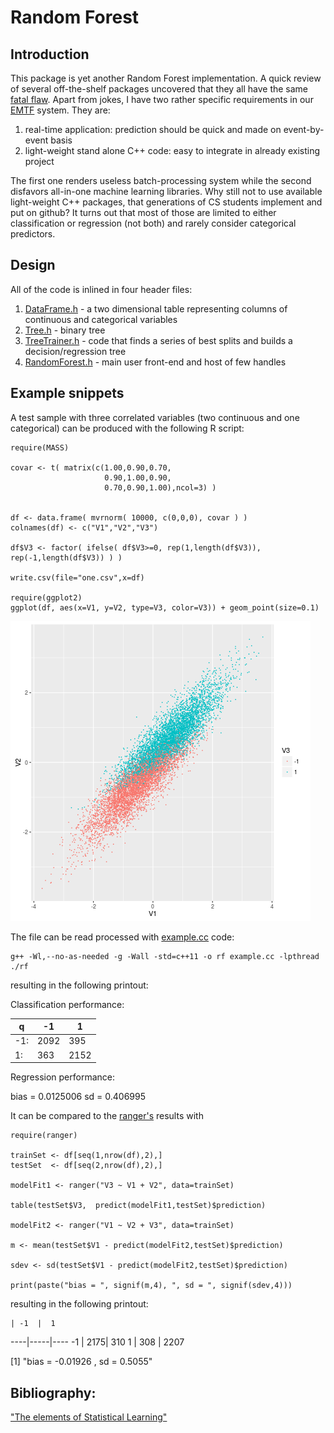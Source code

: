 # Random Forest

## Introduction

This package is yet another Random Forest implementation.
A quick review of several off-the-shelf packages uncovered that they all have the same
[fatal flaw](http://www.drdobbs.com/windows/a-brief-history-of-windows-programming-r/225701475).
Apart from jokes, I have two rather specific requirements in our [EMTF](https://kkotov.github.io/emtf.html)
system. They are:
1) real-time application: prediction should be quick and made on event-by-event basis
2) light-weight stand alone C++ code: easy to integrate in already existing project

The first one renders useless batch-processing system while the second disfavors
all-in-one machine learning libraries. Why still not to use available light-weight C++
packages, that generations of CS students implement and put on github? It turns out
that most of those are limited to either classification or regression (not both)
and rarely consider categorical predictors.

## Design

All of the code is inlined in four header files:
1) [DataFrame.h](https://github.com/kkotov/ml/blob/master/DataFrame.h) - a two
dimensional table representing columns of continuous and categorical variables
2) [Tree.h](https://github.com/kkotov/ml/blob/master/Tree.h) - binary tree
3) [TreeTrainer.h](https://github.com/kkotov/ml/blob/master/TreeTrainer.h) - code
that finds a series of best splits and builds a decision/regression tree
4) [RandomForest.h](https://github.com/kkotov/ml/blob/master/RandomForest.h) -
main user front-end and host of few handles 

## Example snippets

A test sample with three correlated variables (two continuous and one categorical)
can be produced with the following R script:
```
require(MASS)

covar <- t( matrix(c(1.00,0.90,0.70,
                     0.90,1.00,0.90,
                     0.70,0.90,1.00),ncol=3) )


df <- data.frame( mvrnorm( 10000, c(0,0,0), covar ) )
colnames(df) <- c("V1","V2","V3")

df$V3 <- factor( ifelse( df$V3>=0, rep(1,length(df$V3)), rep(-1,length(df$V3)) ) )

write.csv(file="one.csv",x=df)

require(ggplot2)
ggplot(df, aes(x=V1, y=V2, type=V3, color=V3)) + geom_point(size=0.1)
```
<img class=center src=one.png>

The file can be read processed with [example.cc](https://github.com/kkotov/ml/blob/master/example.cc) code:
```
g++ -Wl,--no-as-needed -g -Wall -std=c++11 -o rf example.cc -lpthread
./rf
```
resulting in the following printout:

Classification performance: 

q   | -1  |  1	
----|-----|-----
-1: | 2092| 395	
1:  | 363 | 2152	

Regression performance: 

bias = 0.0125006 sd = 0.406995

It can be compared to the [ranger's](https://github.com/imbs-hl/ranger) results with
```
require(ranger)

trainSet <- df[seq(1,nrow(df),2),]
testSet  <- df[seq(2,nrow(df),2),]

modelFit1 <- ranger("V3 ~ V1 + V2", data=trainSet)

table(testSet$V3,  predict(modelFit1,testSet)$prediction)

modelFit2 <- ranger("V1 ~ V2 + V3", data=trainSet)

m <- mean(testSet$V1 - predict(modelFit2,testSet)$prediction)

sdev <- sd(testSet$V1 - predict(modelFit2,testSet)$prediction)

print(paste("bias = ", signif(m,4), ", sd = ", signif(sdev,4)))
```
resulting in the following printout:

    | -1  |  1
----|-----|----
 -1 | 2175| 310
  1 | 308 | 2207

[1] "bias =  -0.01926 , sd =  0.5055"

## Bibliography:

["The elements of Statistical Learning"](http://web.stanford.edu/~hastie/ElemStatLearn/)
